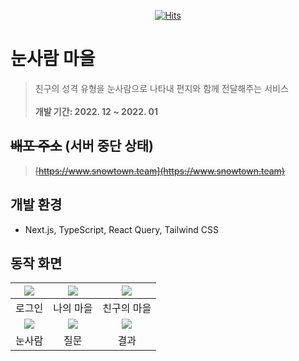 <div align="center">

[![Hits](https://hits.seeyoufarm.com/api/count/incr/badge.svg?url=https%3A%2F%2Fgithub.com%2Fsnowballers%2Fsnowball-frontend&count_bg=%233DB1C8&title_bg=%23555555&icon=&icon_color=%23E7E7E7&title=hits&edge_flat=false)](https://hits.seeyoufarm.com)

</div>

# 눈사람 마을

> 친구의 성격 유형을 눈사람으로 나타내 편지와 함께 전달해주는 서비스 <br /><br /> **개발 기간: 2022. 12 ~ 2022. 01**

## ~~배포 주소~~ (서버 중단 상태)

> ~~[https://www.snowtown.team](https://www.snowtown.team)~~

## 개발 환경

- Next.js, TypeScript, React Query, Tailwind CSS

## 동작 화면


| <img src="https://user-images.githubusercontent.com/24418404/222051927-791d22d5-1933-4a49-9c4e-fec20be1aa14.png" /> | <img src="https://user-images.githubusercontent.com/24418404/222051747-35b8d426-8c45-42c8-9fdc-5eec68d92dd0.png" /> | <img src="https://user-images.githubusercontent.com/24418404/222051961-7c9fea0d-87c6-438f-821c-07acc809eaeb.png" /> |
| :-----------------------------------------------------------------------------------------------------------------: | :-----------------------------------------------------------------------------------------------------------------: | :-----------------------------------------------------------------------------------------------------------------: |
|                                                      로그인                                                      |                                                       나의 마을                                                        |                                                      친구의 마을                                                       |
|  <img src="https://user-images.githubusercontent.com/24418404/222052033-1ad9a7f8-0e58-4ea3-b413-2f03a731f6ae.png" />  | <img src="https://user-images.githubusercontent.com/24418404/222052042-3745836c-80a0-4e25-90b1-3db55282f56a.png" /> | <img src="https://user-images.githubusercontent.com/24418404/222052046-830de537-21cd-4feb-81da-4af276e96ee5.png" /> |
|                                                    눈사람                                                     |                                                       질문                                                       |                                                        결과                                                         |
